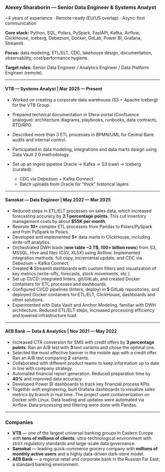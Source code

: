 ### Alexey Sharaborin — **Senior Data Engineer & Systems Analyst**

\~4 years of experience · Remote-ready (EU/US overlap) · Async-first communication

**Core stack:** Python, SQL, Polars, PySpark, FastAPI, Kafka, Airflow, ClickHouse, Iceberg, Debezium, Docker, GitLab, Power BI, Grafana, Streamlit.

**Focus:** data modeling, ETL/ELT, CDC, lakehouse design, documentation, observability, cost/performance hygiene.

**Target roles:** Senior Data Engineer / Analytics Engineer / Data Platform Engineer (remote).

---

#### **VTB — Systems Analyst** | Mar 2025 — Present

* Worked on creating a corporate data warehouse (S3 + Apache Iceberg) for the VTB Group.
* Prepared technical documentation in Sfera-portal (Confluence analogue): architecture diagrams, playbooks, runbooks, data contracts, RTO/RPO.
* Described more than 3 ETL processes in BPMN/UML for Central Bank audits and internal control.
* Participated in data modeling, integrations and data marts design using Data Vault 2.0 methodology.
* Set up an ingest pipeline Oracle → Kafka → S3 (raw) → Iceberg (curated):

  * CDC via Debezium + Kafka Connect
  * Batch uploads from Oracle for “thick” historical layers

---

#### **Samokat — Data Engineer** | May 2022 — Mar 2025

* Reduced steps in ETL/ELT processes on sales data, which increased forecasting accuracy by **2.1 percentage points**. This cut inventory management costs by about **\$55K per month**.
* Rewrote **10+** complex ETL processes from Pandas to Polars/PySpark and from PySpark to Polars.
* Developed and implemented **5+** data marts in ClickHouse, including write-off analytics.
* Orchestrated DWH loads (**one table \~2 TB, 100+ billion rows**) from S3, MSSQL, Hive and files (CSV, XLSX) using Airflow. Implemented integration methods: full copy, incremental update, and CDC via Debezium + Kafka Connect.
* Created **4** Streamlit dashboards with custom filters and visualization of key metrics (write-offs, forecasts, stock movements, etc.).
* Set up CI/CD: integrated linters, git/GitLab, and created Docker containers for ETL processes and dashboards.
* Configured CI/CD pipelines (linters, deploy) in **5** GitLab repositories, and deployed Docker containers for ETL/ELT, ClickHouse, dashboards and other solutions.
* Experimented with Data Vault and Anchor Modeling, familiar with DWH architecture. Reduced ETL/ELT steps, increased processing efficiency and lowered infrastructure load.

---

#### **AEB Bank — Data & Analytics** | Nov 2021 — May 2022

* Increased CTR conversion for SMS with credit offers by **3 percentage points**. Ran an A/B test with **3** text variants and chose the optimal one.
* Selected the most effective banner in the mobile app with a credit offer. Ran an A/B test comparing **2** variants.
* Collaborated with different product teams to keep information up to date in line with company strategy.
* Automated financial report generation. Reduced preparation time by **40%** and improved data accuracy.
* Developed Power BI dashboards to track key financial process KPIs.
* Together with engineering, built Grafana dashboards to visualize sales metrics by branch in real time. The project used containerization on Docker with Linux. Data loading and updates were automated via Airflow. Data processing and filtering were done with Pandas.

---

### Companies

* **VTB** — one of the largest universal banking groups in Eastern Europe with **tens of millions of clients**; ultra-technological environment with strict regulatory standards and large-scale data governance.
* **Samokat** — leading quick-commerce grocery company with **millions of monthly active users** and a highly data-driven dark-store model.
* **AEB Bank** — a regional retail and corporate bank in the Russian Far East; a standard banking environment.
